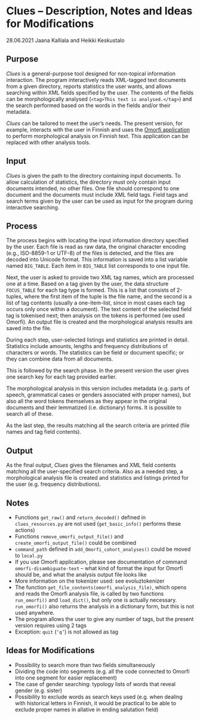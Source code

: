 # Clues – Description, Notes and Ideas for Modifications

28.06.2021 Jaana Kalliala and Heikki Keskustalo

## Purpose

*Clues* is a general-purpose tool designed for non-topical information interaction. The program interactively reads XML-tagged text documents from a given directory, reports statistics the user wants, and allows searching within XML fields specified by the user. The contents of the fields can be morphologically analysed (`<tag>This text is analysed.</tag>`) and the search performed based on the words in the fields and/or their metadata. 

*Clues* can be tailored to meet the user’s needs. The present version, for example, interacts with the user in Finnish and uses the [Omorfi application](https://github.com/flammie/omorfi) to perform morphological analysis on Finnish text. This application can be replaced with other analysis tools.

## Input

*Clues* is given the path to the directory containing input documents. To allow calculation of statistics, the directory must only contain input documents intended, no other files. One file should correspond to one document and the documents must include XML field tags. Field tags and search terms given by the user can be used as input for the program during interactive searching.


## Process

The process begins with locating the input information directory specified by the user. Each file is read as raw data, the original character encoding (e.g., ISO-8859-1 or UTF-8) of the files is detected, and the files are decoded into Unicode format. This information is saved into a list variable named `BIG_TABLE`. Each item in `BIG_TABLE` list corresponds to one input file.

Next, the user is asked to provide two XML tag names, which are processed one at a time. Based on a tag given by the user, the data structure `FOCUS_TABLE` for each tag type is formed. This is a list that consists of 2-tuples, where the first item of the tuple is the file name, and the second is a list of tag contents (usually a one-item-list, since in most cases each tag occurs only once within a document). The text content of the selected field tag is tokenised next; then analysis on the tokens is performed (we used Omorfi). An output file is created and the morphological analysis results are saved into the file.

During each step, user-selected listings and statistics are printed in detail. Statistics include amounts, lengths and frequency distributions of characters or words. The statistics can be field or document specific; or they can combine data from all documents.

This is followed by the search phase. In the present version the user gives one search key for each tag provided earlier.

The morphological analysis in this version includes metadata (e.g. parts of speech, grammatical cases or genders associated with proper names), but also all the word tokens themselves as they appear in the original documents and their lemmatized (i.e. dictionary) forms. It is possible to search all of these.

As the last step, the results matching all the search criteria are printed (file names and tag field contents).


## Output

As the final output, *Clues* gives the filenames and XML field contents matching all the user-specified search criteria. Also as a needed step, a morphological analysis file is created and statistics and listings printed for the user (e.g. frequency distributions).


## Notes

* Functions `get_raw()` and `return_decoded()` defined in `clues_resources.py` are not used (`get_basic_info()` performs these actions)
* Functions `remove_omorfi_output_file()` and `create_omorfi_output_file()` could be combined
* `command_path` defined in `add_Omorfi_cohort_analyses()` could be moved to `local.py`
* If you use Omorfi application, please see documentation of command `omorfi-disambiguate-text` – what kind of format the input for Omorfi should be, and what the analysis output file looks like
* More information on the tokenizer used: see evoluztokenizer
* The function `get_file_contents(omorfi_analysis_file)`, which opens and reads the Omorfi analysis file, is called by two functions `run_omorfi()` and `load_dict()`, but only one is actually necessary. `run_omorfi()` also returns the analysis in a dictionary form, but this is not used anywhere.
* The program allows the user to give any number of tags, but the present version requires using 2 tags
* Exception: `quit` (`‘q’`) is not allowed as tag

## Ideas for Modifications

* Possibility to search more than two fields simultaneously
* Dividing the code into segments (e.g. all the code connected to Omorfi into one segment for easier replacement)
* The case of gender searching: typology lists of words that reveal gender (e.g. sister)
* Possibility to exclude words as search keys used (e.g. when dealing with historical letters in Finnish, it would be practical to be able to exclude proper names in allative in ending salutation field)